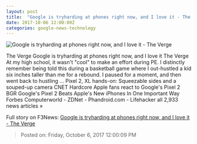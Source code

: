 ```yaml
---
layout: post
title:  "Google is tryharding at phones right now, and I love it - The Verge"
date: 2017-10-06 12:00:09Z
categories: google-news-technology
---
```


![Google is tryharding at phones right now, and I love it - The Verge](https://cdn0.vox-cdn.com/thumbor/9Z4GGlIOJ8ir_Al7FQeZP5QdgcQ=/0x284:2040x1352/fit-in/1200x630/cdn0.vox-cdn.com/uploads/chorus_asset/file/9398099/jbareham_170921_2006_0265.jpg)

The Verge Google is tryharding at phones right now, and I love it The Verge At my high school, it wasn't "cool" to make an effort during PE. I distinctly remember being told this during a basketball game where I out-hustled a kid six inches taller than me for a rebound. I paused for a moment, and then went back to hustling ... Pixel 2, XL hands-on: Squeezable sides and a souped-up camera CNET Hardcore Apple fans react to Google's Pixel 2 BGR Google's Pixel 2 Beats Apple's New iPhones In One Important Way Forbes Computerworld - ZDNet - Phandroid.com - Lifehacker all 2,933 news articles »


Full story on F3News: [Google is tryharding at phones right now, and I love it - The Verge](http://www.f3nws.com/n/TYVcVC)

> Posted on: Friday, October 6, 2017 12:00:09 PM
